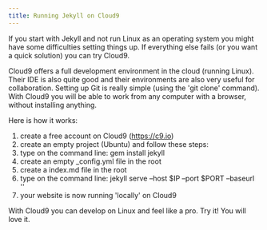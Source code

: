 ```yaml
---
title: Running Jekyll on Cloud9
---
```



If you start with Jekyll and not run Linux as an operating system you might have some difficulties setting things up. If everything else fails (or you want a quick solution) you can try Cloud9.

Cloud9 offers a full development environment in the cloud (running Linux). Their IDE is also quite good and their environments are also very useful for collaboration. Setting up Git is really simple (using the 'git clone' command). With Cloud9 you will be able to work from any computer with a browser, without installing anything.

Here is how it works:

1. create a free account on Cloud9 (https://c9.io)
2. create an empty project (Ubuntu) and follow these steps:
3. type on the command line: gem install jekyll
4. create an empty _config.yml file in the root
5. create a index.md file in the root
6. type on the command line: jekyll serve –host $IP –port $PORT –baseurl ''
7. your website is now running 'locally' on Cloud9

With Cloud9 you can develop on Linux and feel like a pro. Try it! You will love it.